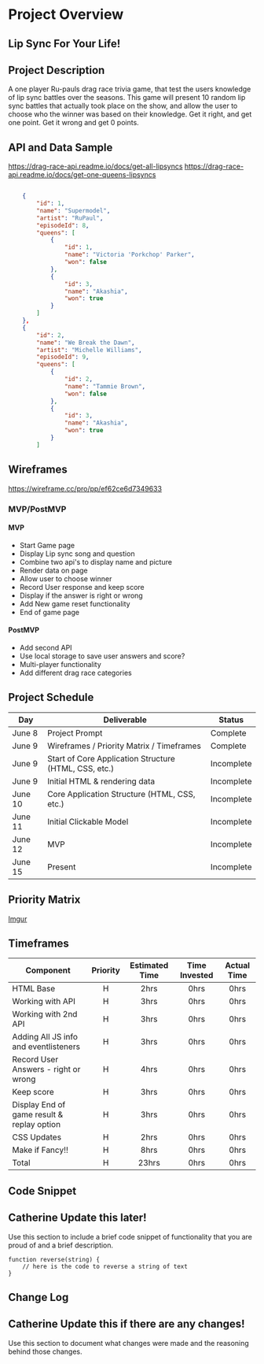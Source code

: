 # Project Overview

## Lip Sync For Your Life!

## Project Description

A one player Ru-pauls drag race trivia game, that test the users knowledge of lip sync battles over the seasons. This game will present 10 random lip sync battles that actually took place on the show, and allow the user to choose who the winner was based on their knowledge. Get it right, and get one point. Get it wrong and get 0 points. 

## API and Data Sample

https://drag-race-api.readme.io/docs/get-all-lipsyncs
https://drag-race-api.readme.io/docs/get-one-queens-lipsyncs

```json

    {
        "id": 1,
        "name": "Supermodel",
        "artist": "RuPaul",
        "episodeId": 8,
        "queens": [
            {
                "id": 1,
                "name": "Victoria 'Porkchop' Parker",
                "won": false
            },
            {
                "id": 3,
                "name": "Akashia",
                "won": true
            }
        ]
    },
    {
        "id": 2,
        "name": "We Break the Dawn",
        "artist": "Michelle Williams",
        "episodeId": 9,
        "queens": [
            {
                "id": 2,
                "name": "Tammie Brown",
                "won": false
            },
            {
                "id": 3,
                "name": "Akashia",
                "won": true
            }
        ]
```

## Wireframes

https://wireframe.cc/pro/pp/ef62ce6d7349633

### MVP/PostMVP

#### MVP 

- Start Game page
- Display Lip sync song and question
- Combine two api's to display name and picture
- Render data on page 
- Allow user to choose winner
- Record User response and keep score 
- Display if the answer is right or wrong
- Add New game reset functionality
- End of game page

#### PostMVP  

- Add second API
- Use local storage to save user answers and score?
- Multi-player functionality
- Add different drag race categories

## Project Schedule

|  Day | Deliverable | Status
|---|---| ---|
|June 8| Project Prompt | Complete
|June 9| Wireframes / Priority Matrix / Timeframes | Complete
|June 9| Start of Core Application Structure (HTML, CSS, etc.) | Incomplete
|June 9| Initial HTML & rendering data | Incomplete
|June 10| Core Application Structure (HTML, CSS, etc.) | Incomplete
|June 11| Initial Clickable Model  | Incomplete
|June 12| MVP | Incomplete
|June 15| Present | Incomplete

## Priority Matrix

[Imgur](https://i.imgur.com/Kkp3boe.jpg?1)

## Timeframes

| Component | Priority | Estimated Time | Time Invested | Actual Time |
| --- | :---: |  :---: | :---: | :---: |
| HTML Base | H | 2hrs| 0hrs | 0hrs |
| Working with API | H | 3hrs| 0hrs | 0hrs |
| Working with 2nd API | H | 3hrs| 0hrs | 0hrs |
| Adding All JS info and eventlisteners | H | 3hrs| 0hrs | 0hrs |
| Record User Answers - right or wrong | H | 4hrs| 0hrs | 0hrs |
| Keep score  | H | 3hrs| 0hrs | 0hrs |
| Display End of game result & replay option | H | 3hrs| 0hrs | 0hrs |
| CSS Updates| H | 2hrs| 0hrs | 0hrs |
| Make if Fancy!! | H | 8hrs| 0hrs | 0hrs |
| Total | H | 23hrs| 0hrs | 0hrs |

## Code Snippet

## Catherine Update this later! 
Use this section to include a brief code snippet of functionality that you are proud of and a brief description.  

```
function reverse(string) {
	// here is the code to reverse a string of text
}
```

## Change Log

## Catherine Update this if there are any changes! 
 Use this section to document what changes were made and the reasoning behind those changes.  

